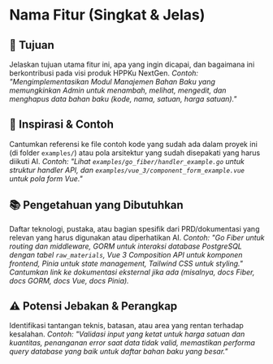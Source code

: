 # Nama Fitur (Singkat & Jelas)

## 🎯 Tujuan
Jelaskan tujuan utama fitur ini, apa yang ingin dicapai, dan bagaimana ini berkontribusi pada visi produk HPPKu NextGen.
*Contoh: "Mengimplementasikan Modul Manajemen Bahan Baku yang memungkinkan Admin untuk menambah, melihat, mengedit, dan menghapus data bahan baku (kode, nama, satuan, harga satuan)."*

## 🎨 Inspirasi & Contoh
Cantumkan referensi ke file contoh kode yang sudah ada dalam proyek ini (di folder `examples/`) atau pola arsitektur yang sudah disepakati yang harus diikuti AI.
*Contoh: "Lihat `examples/go_fiber/handler_example.go` untuk struktur handler API, dan `examples/vue_3/component_form_example.vue` untuk pola form Vue."*

## 📚 Pengetahuan yang Dibutuhkan
Daftar teknologi, pustaka, atau bagian spesifik dari PRD/dokumentasi yang relevan yang harus digunakan atau diperhatikan AI.
*Contoh: "Go Fiber untuk routing dan middleware, GORM untuk interaksi database PostgreSQL dengan tabel `raw_materials`, Vue 3 Composition API untuk komponen frontend, Pinia untuk state management, Tailwind CSS untuk styling."*
*Cantumkan link ke dokumentasi eksternal jika ada (misalnya, docs Fiber, docs GORM, docs Vue, docs Pinia).*

## ⚠️ Potensi Jebakan & Perangkap
Identifikasi tantangan teknis, batasan, atau area yang rentan terhadap kesalahan.
*Contoh: "Validasi input yang ketat untuk harga satuan dan kuantitas, penanganan error saat data tidak valid, memastikan performa query database yang baik untuk daftar bahan baku yang besar."*

